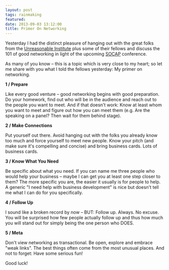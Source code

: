```yaml
---
layout: post
tags: rainmaking
featured: 
date: 2013-09-03 13:12:00
title: Primer On Networking
---
```

Yesterday I had the distinct pleasure of hanging out with the great folks from the [Unreasonable Institute](http://unreasonableinstitute.org/) plus some of their fellows and discuss the 101 of good networking in light of the upcoming [SOCAP](http://socialcapitalmarkets.net/) conference.

As many of you know – this is a topic which is very close to my heart; so let me share with you what I told the fellows yesterday: My primer on networking.

**1 / Prepare**

Like every good venture – good networking begins with good preparation. Do your homework, find out who will be in the audience and reach out to the people you want to meet. And if that doesn't work: Know at least whom you want to meet and figure out how you can meet them (e.g. Are the speaking on a panel? Then wait for them behind stage).

**2 / Make Connections**

Put yourself out there. Avoid hanging out with the folks you already know too much and force yourself to meet new people. Know your pitch (and make sure it's compelling and concise) and bring business cards. Lots of business cards.

**3 / Know What You Need**

Be specific about what you need. If you can name me three people who would help your business – maybe I can get you at least one step closer to them? The more specific you are, the easier it usually is for people to help. A generic "I need help with business development" is nice but doesn't tell me what I can do for you specifically.

**4 / Follow Up**

I sound like a broken record by now – BUT: Follow up. Always. No excuse. You will be surprised how few people actually follow up and thus how much you will stand out for simply being the one person who DOES.

**5 / Meta**

Don't view networking as transactional. Be open, explore and embrace "weak links". The best things often come from the most unusual places. And not to forget: Have some serious fun!

Good luck!